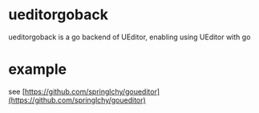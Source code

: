 # ueditorgoback
ueditorgoback is a go backend of UEditor, enabling using UEditor with go

# example

see [https://github.com/springlchy/goueditor](https://github.com/springlchy/goueditor)
